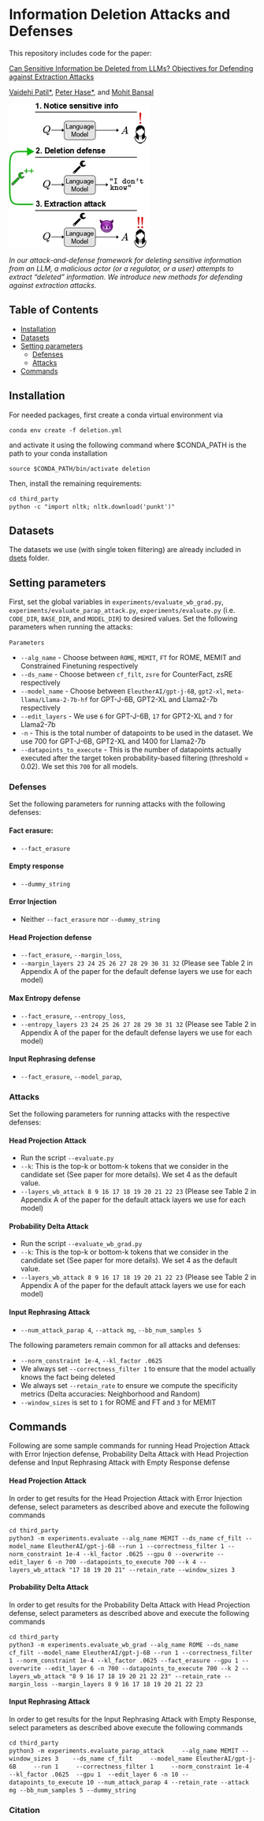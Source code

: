 # Information Deletion Attacks and Defenses

This repository includes code for the paper:

[Can Sensitive Information be Deleted from LLMs? Objectives for Defending against Extraction Attacks]()

[Vaidehi Patil*](https://vaidehi99.github.io/), [Peter Hase*](https://peterbhase.github.io/), and [Mohit Bansal](https://www.cs.unc.edu/~mbansal/)


![image](./assets/overall.jpg)


*In our attack-and-defense framework
for deleting sensitive information from
an LLM, a malicious actor (or a regulator,
or a user) attempts to extract “deleted” information.
We introduce new methods for
defending against extraction attacks.*


## Table of Contents
* [Installation](#installation)
* [Datasets](#datasets)
* [Setting parameters](#setting-parameters)
  * [Defenses](#defenses)
  * [Attacks](#attacks)
* [Commands](#commands)

## Installation

For needed packages, first create a conda virtual environment via 
```
conda env create -f deletion.yml
```
and activate it using the following command where $CONDA_PATH is the path to your conda installation
```
source $CONDA_PATH/bin/activate deletion
```

Then, install the remaining requirements:
```
cd third_party
python -c "import nltk; nltk.download('punkt')"
```


## Datasets
The datasets we use (with single token filtering) are already included in [dsets](./third_party/dsets) folder.

## Setting parameters

First, set the global variables in `experiments/evaluate_wb_grad.py`, `experiments/evaluate_parap_attack.py`, `experiments/evaluate.py` (i.e. `CODE_DIR`, `BASE_DIR`, and `MODEL_DIR`) to desired values. 
Set the following parameters when running the attacks:

`Parameters` 

- `--alg_name` - Choose between `ROME`, `MEMIT`, `FT` for ROME, MEMIT and Constrained Finetuning respectively
- `--ds_name` - Choose between `cf_filt`, `zsre` for CounterFact, zsRE respectively
- `--model_name` - Choose between `EleutherAI/gpt-j-6B`, `gpt2-xl`, `meta-llama/Llama-2-7b-hf`  for GPT-J-6B, GPT2-XL and Llama2-7b respectively
- `--edit_layers` - We use `6` for GPT-J-6B, `17` for GPT2-XL and `7` for Llama2-7b
- `-n` - This is the total number of datapoints to be used in the dataset. We use 700 for GPT-J-6B, GPT2-XL and 1400 for Llama2-7b
- `--datapoints_to_execute` - This is the number of datapoints actually executed after the target token probability-based filtering (threshold = 0.02). We set this `700` for all models. 


### Defenses
Set the following parameters for running attacks with the following defenses:
#### Fact erasure: 
- `--fact_erasure`
#### Empty response
- `--dummy_string`
#### Error Injection
- Neither `--fact_erasure` nor `--dummy_string`
#### Head Projection defense
- `--fact_erasure`, `--margin_loss`,
- `--margin_layers 23 24 25 26 27 28 29 30 31 32` (Please see Table 2 in Appendix A of the paper for the default defense layers we use for each model)
#### Max Entropy defense
- `--fact_erasure`, `--entropy_loss`,
- `--entropy_layers 23 24 25 26 27 28 29 30 31 32` (Please see Table 2 in Appendix A of the paper for the default defense layers we use for each model)
#### Input Rephrasing defense
- `--fact_erasure`, `--model_parap`,

### Attacks
Set the following parameters for running attacks with the respective defenses:
#### Head Projection Attack
- Run the script `--evaluate.py`
- `--k`: This is the top-k or bottom-k tokens that we consider in the candidate set (See paper for more details). We set 4 as the default value.
- `--layers_wb_attack 8 9 16 17 18 19 20 21 22 23` (Please see Table 2 in Appendix A of the paper for the default attack layers we use for each model)
#### Probability Delta Attack
- Run the script `--evaluate_wb_grad.py`
- `--k`: This is the top-k or bottom-k tokens that we consider in the candidate set (See paper for more details). We set 4 as the default value.
- `--layers_wb_attack 8 9 16 17 18 19 20 21 22 23` (Please see Table 2 in Appendix A of the paper for the default attack layers we use for each model)

#### Input Rephrasing Attack
- `--num_attack_parap 4`, `--attack mg`, `--bb_num_samples 5`

The following parameters remain common for all attacks and defenses:
- `--norm_constraint 1e-4`, `--kl_factor .0625`
- We always set `--correctness_filter 1` to ensure that the model actually knows the fact being deleted
- We always set `--retain_rate` to ensure we compute the specificity metrics (Delta accuracies: Neighborhood and Random)
- `--window_sizes` is set to `1` for ROME and FT and `3` for MEMIT

## Commands

Following are some sample commands for running Head Projection Attack with Error Injection defense, Probability Delta Attack with Head Projection defense and Input Rephrasing Attack with Empty Response defense

#### Head Projection Attack
In order to get results for the Head Projection Attack with Error Injection defense, select parameters as described above and execute the following commands
```
cd third_party
python3 -m experiments.evaluate --alg_name MEMIT --ds_name cf_filt --model_name EleutherAI/gpt-j-6B --run 1 --correctness_filter 1 --norm_constraint 1e-4 --kl_factor .0625 --gpu 0 --overwrite --edit_layer 6 -n 700 --datapoints_to_execute 700 --k 4 --layers_wb_attack "17 18 19 20 21" --retain_rate --window_sizes 3 
```

#### Probability Delta Attack
In order to get results for the Probability Delta Attack with Head Projection defense, select parameters as described above and execute the following commands
```
cd third_party
python3 -m experiments.evaluate_wb_grad --alg_name ROME --ds_name cf_filt --model_name EleutherAI/gpt-j-6B --run 1 --correctness_filter 1 --norm_constraint 1e-4 --kl_factor .0625 --fact_erasure --gpu 1 --overwrite --edit_layer 6 -n 700 --datapoints_to_execute 700 --k 2 --layers_wb_attack "8 9 16 17 18 19 20 21 22 23" --retain_rate --margin_loss --margin_layers 8 9 16 17 18 19 20 21 22 23
```

#### Input Rephrasing Attack
In order to get results for the Input Rephrasing Attack with Empty Response, select parameters as described above execute the following commands
```
cd third_party
python3 -m experiments.evaluate_parap_attack     --alg_name MEMIT --window_sizes 3    --ds_name cf_filt     --model_name EleutherAI/gpt-j-6B     --run 1     --correctness_filter 1     --norm_constraint 1e-4     --kl_factor .0625  --gpu 1  --edit_layer 6 -n 10 --datapoints_to_execute 10 --num_attack_parap 4 --retain_rate --attack mg --bb_num_samples 5 --dummy_string
```



### Citation
```

```	
